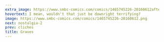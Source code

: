 ```yaml
---
extra_image: https://www.smbc-comics.com/comics/1465745226-20160612after.png
hovertext: I mean, wouldn't that just be downright terrifying?
image: https://www.smbc-comics.com/comics/1465745226-20160612.png
next: nostalgia-2
prev: cliches
title: Graves
---
```

